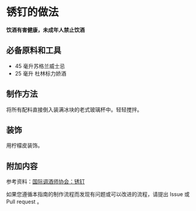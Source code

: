 
# 锈钉的做法

**饮酒有害健康，未成年人禁止饮酒**

## 必备原料和工具

- 45 毫升苏格兰威士忌 
- 25 毫升 杜林标力娇酒


## 制作方法

将所有配料直接倒入装满冰块的老式玻璃杯中。轻轻搅拌。

## 装饰

用柠檬皮装饰。

## 附加内容

参考资料：[国际调酒师协会：锈钉](https://iba-world.com/rusty-nail/)

如果您遵循本指南的制作流程而发现有问题或可以改进的流程，请提出 Issue 或 Pull request 。
